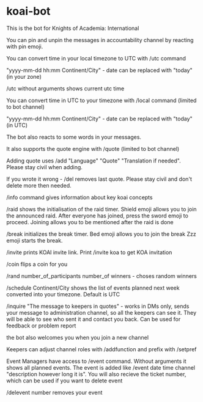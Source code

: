 # koai-bot
This is the bot for Knights of Academia: International

You can pin and unpin the messages in accountability channel by reacting with
pin emoji.

You can convert time in your local timezone to UTC with /utc command

"yyyy-mm-dd hh:mm Continent/City" - date can be replaced with "today" (in your zone)

/utc without arguments shows current utc time

You can convert time in UTC to your timezone with /local command (limited to bot channel)
 
"yyyy-mm-dd hh:mm Continent/City" - date can be replaced with "today" (in UTC)

The bot also reacts to some words in your messages.

It also supports the quote engine with /quote (limited to bot channel)

Adding quote uses /add "Language" "Quote" "Translation if needed". Please stay civil when adding.

If you wrote it wrong - /del removes last quote. Please stay civil and don't delete more then needed.

/info command gives information about key koai concepts

/raid shows the initialisation of the raid timer. Shield emoji allows you to join
the announced raid. After everyone has joined, press the sword emoji to proceed.
Joining allows you to be mentioned after the raid is done

/break initializes the break timer. Bed emoji allows you to join the break Zzz emoji
starts the break.

/invite prints KOAI invite link. Print /invite koa to get KOA invitation

/coin flips a coin for you

/rand number_of_participants number_of winners - choses random winners

/schedule Continent/City shows the list of events planned next week converted into your timezone. Default is UTC 

/inquire "The message to keepers in quotes" - works in DMs only, sends your message to administration channel, so 
all the keepers can see it. They will be able to see who sent it and contact you back. Can be used for feedback
or problem report

the bot also welcomes you when you join a new channel

Keepers can adjust channel roles with /addfunction and prefix with /setpref

Event Managers have access to /event command. Without arguments it shows all planned events. 
The event is added like /event date time channel "description however long it is".
You will also recieve the ticket number, which can be used if you want to delete event

/delevent number removes your event



